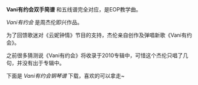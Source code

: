 

**Vani有约会双手简谱** 和五线谱完全对应，是EOP教学曲。

_Vani有约会_ 是周杰伦即兴作品。

为了回馈歌迷对《云妮钟情》节目的支持，杰伦亲自创作及弹唱新歌《Vani有约会》。

之前很多猜测说《Vani有约会》将收录于2010专辑中，可惜这个杰伦只唱了几句，并没有出于专辑中。

下面是 _Vani有约会钢琴谱_ 下载，喜欢的可以拿走~

